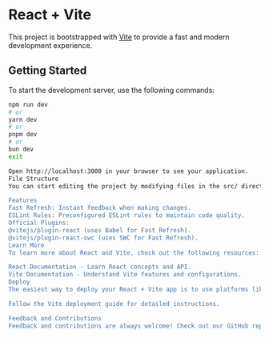 # React + Vite

This project is bootstrapped with [Vite](https://vitejs.dev/) to provide a fast and modern development experience.

## Getting Started

To start the development server, use the following commands:

```bash
npm run dev
# or
yarn dev
# or
pnpm dev
# or
bun dev
exit

Open http://localhost:3000 in your browser to see your application.
File Structure
You can start editing the project by modifying files in the src/ directory. Changes are automatically reflected in the browser using Vite's Hot Module Replacement (HMR).

Features
Fast Refresh: Instant feedback when making changes.
ESLint Rules: Preconfigured ESLint rules to maintain code quality.
Official Plugins:
@vitejs/plugin-react (uses Babel for Fast Refresh).
@vitejs/plugin-react-swc (uses SWC for Fast Refresh).
Learn More
To learn more about React and Vite, check out the following resources:

React Documentation - Learn React concepts and API.
Vite Documentation - Understand Vite features and configurations.
Deploy
The easiest way to deploy your React + Vite app is to use platforms like Vercel or Netlify.

Follow the Vite deployment guide for detailed instructions.

Feedback and Contributions
Feedback and contributions are always welcome! Check out our GitHub repository for more information.
